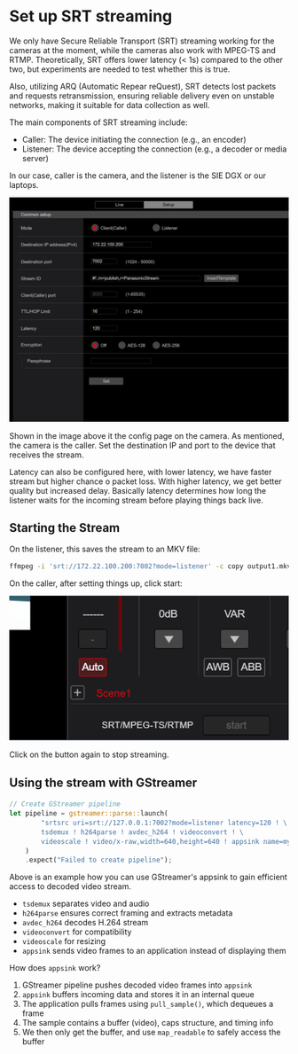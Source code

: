 # Set up SRT streaming

We only have Secure Reliable Transport (SRT) streaming working for the cameras at the moment, while the cameras also work with MPEG-TS and RTMP. Theoretically, SRT offers lower latency (< 1s) compared to the other two, but experiments are needed to test whether this is true.

Also, utilizing ARQ (Automatic Repear reQuest), SRT detects lost packets and requests retransmission, ensuring reliable delivery even on unstable networks, making it suitable for data collection as well.

The main components of SRT streaming include:

- Caller: The device initiating the connection (e.g., an encoder)
- Listener: The device accepting the connection (e.g., a decoder or media server)

In our case, caller is the camera, and the listener is the SIE DGX or our laptops.

![SRT_config](images/SRT_config.png)

Shown in the image above it the config page on the camera. As mentioned, the camera is the caller. Set the destination IP and port to the device that receives the stream. 

Latency can also be configured here, with lower latency, we have faster stream but higher chance o packet loss. With higher latency, we get better quality but increased delay. Basically latency determines how long the listener waits for the incoming stream before playing things back live.

## Starting the Stream

On the listener, this saves the stream to an MKV file:

```bash
ffmpeg -i 'srt://172.22.100.200:7002?mode=listener' -c copy output1.mkv
```

On the caller, after setting things up, click start:

![Start_Stream](images/Start_Stream.png)

Click on the button again to stop streaming.

## Using the stream with GStreamer

```rust
// Create GStreamer pipeline
let pipeline = gstreamer::parse::launch(
        "srtsrc uri=srt://127.0.0.1:7002?mode=listener latency=120 ! \
     	tsdemux ! h264parse ! avdec_h264 ! videoconvert ! \
     	videoscale ! video/x-raw,width=640,height=640 ! appsink name=mysink"
    )
    .expect("Failed to create pipeline");
```

Above is an example how you can use GStreamer's appsink to gain efficient access to decoded video stream.

- `tsdemux` separates video and audio
- `h264parse` ensures correct framing and extracts metadata
- `avdec_h264` decodes H.264 stream
- `videoconvert` for compatibility
- `videoscale` for resizing
- `appsink` sends video frames to an application instead of displaying them

How does `appsink` work?

1. GStreamer pipeline pushes decoded video frames into `appsink`
2. `appsink` buffers incoming data and stores it in an internal queue
3. The application pulls frames using `pull_sample()`, which dequeues a frame
4. The sample contains a buffer (video), caps structure, and timing info
5. We then only get the buffer, and use `map_readable` to safely access the buffer